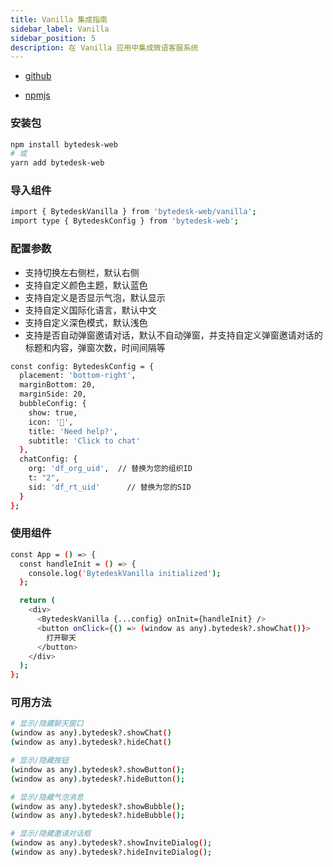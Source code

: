 ```yaml
---
title: Vanilla 集成指南
sidebar_label: Vanilla
sidebar_position: 5
description: 在 Vanilla 应用中集成微语客服系统
---
```


- [github](https://github.com/Bytedesk/bytedesk-web)
<!-- - [![npm version](https://badge.fury.io/js/bytedesk-web.svg)](https://badge.fury.io/js/bytedesk-web) -->
<!-- - [![NPM Downloads](https://img.shields.io/npm/dm/bytedesk-web.svg?style=flat)](https://www.npmjs.com/package/bytedesk-web) -->
- [npmjs](https://www.npmjs.com/package/bytedesk-web)

### 安装包

```bash
npm install bytedesk-web
# 或
yarn add bytedesk-web
```

### 导入组件

```bash
import { BytedeskVanilla } from 'bytedesk-web/vanilla';
import type { BytedeskConfig } from 'bytedesk-web';
```

### 配置参数

- 支持切换左右侧栏，默认右侧
- 支持自定义颜色主题，默认蓝色
- 支持自定义是否显示气泡，默认显示
- 支持自定义国际化语言，默认中文
- 支持自定义深色模式，默认浅色
- 支持是否自动弹窗邀请对话，默认不自动弹窗，并支持自定义弹窗邀请对话的标题和内容，弹窗次数，时间间隔等

```bash
const config: BytedeskConfig = {
  placement: 'bottom-right',
  marginBottom: 20,
  marginSide: 20,
  bubbleConfig: {
    show: true,
    icon: '👋',
    title: 'Need help?',
    subtitle: 'Click to chat'
  },
  chatConfig: {
    org: 'df_org_uid',  // 替换为您的组织ID
    t: "2",
    sid: 'df_rt_uid'      // 替换为您的SID
  }
};
```

### 使用组件

```bash
const App = () => {
  const handleInit = () => {
    console.log('BytedeskVanilla initialized');
  };

  return (
    <div>
      <BytedeskVanilla {...config} onInit={handleInit} />
      <button onClick={() => (window as any).bytedesk?.showChat()}>
        打开聊天
      </button>
    </div>
  );
};
```

### 可用方法

```bash
# 显示/隐藏聊天窗口
(window as any).bytedesk?.showChat() 
(window as any).bytedesk?.hideChat()

# 显示/隐藏按钮
(window as any).bytedesk?.showButton();
(window as any).bytedesk?.hideButton();

# 显示/隐藏气泡消息
(window as any).bytedesk?.showBubble();
(window as any).bytedesk?.hideBubble();

# 显示/隐藏邀请对话框
(window as any).bytedesk?.showInviteDialog();
(window as any).bytedesk?.hideInviteDialog();
```
